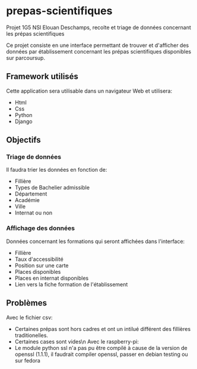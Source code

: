 # prepas-scientifiques
Projet 1G5 NSI Elouan Deschamps, recolte et triage de données concernant les prépas scientifiques

Ce projet consiste en une interface permettant de trouver et d'afficher des données par établissement concernant les prépas scientifiques disponibles sur parcoursup.

## Framework utilisés
Cette application sera utilisable dans un navigateur Web et utilisera:
* Html
* Css
* Python
* Django

## Objectifs
### Triage de données
Il faudra trier les données en fonction de:
* Fillière
* Types de Bachelier admissible
* Département
* Académie
* Ville
* Internat ou non

### Affichage des données
Données concernant les formations qui seront affichées dans l'interface:
* Fillière
* Taux d'accessibilité 
* Position sur une carte
* Places disponibles
* Places en internat disponibles
* Lien vers la fiche formation de l'établissement

## Problèmes
Avec le fichier csv:
* Certaines prépas sont hors cadres et ont un intilué différent des fillières traditionelles.
* Certaines cases sont vides\n
Avec le raspberry-pi:
* Le module python ssl n'a pas pu être compilé à cause de la version de openssl (1.1.1), il faudrait compiler openssl, passer en debian testing ou sur fedora
